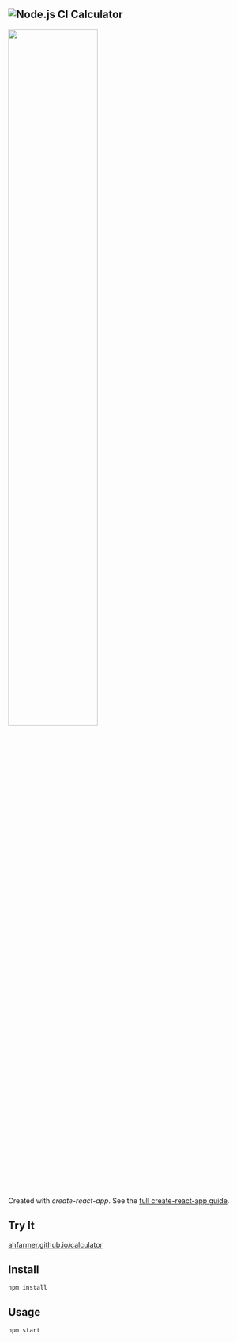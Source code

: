 ![Node.js CI](https://github.com/AhmedELShafaie/calculator/workflows/Node.js%20CI/badge.svg)
Calculator
---
<img src="Logotype primary.png" width="60%" height="60%" />

Created with *create-react-app*. See the [full create-react-app guide](https://github.com/facebookincubator/create-react-app/blob/master/packages/react-scripts/template/README.md).



Try It
------

[ahfarmer.github.io/calculator](https://ahfarmer.github.io/calculator/)



Install
---

`npm install`



Usage
---

`npm start`
